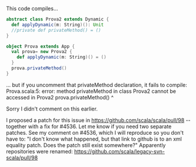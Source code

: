 This code compiles...
```scala
abstract class Prova2 extends Dynamic {
  def applyDynamic(m: String)(): Unit
  //private def privateMethod() = ()
}

object Prova extends App {
  val prova= new Prova2 {
    def applyDynamic(m: String)() = ()
  }
  prova.privateMethod()
}
```
... but if you uncomment that privateMethod declaration, it fails to compile:
Prova.scala:5: error: method privateMethod in class Prova2 cannot be accessed in Prova2
  prova.privateMethod()
        ^

Sorry I didn't comment on this earlier.

I proposed a patch for this issue in https://github.com/scala/scala/pull/98 -- together with a fix for #4536. Let me know if you need two separate patches.
See my comment on #4536, which I will reproduce so you don't have to: "I don't know what happened, but that link to github is to an xml equality patch. Does the patch still exist somewhere?"
Apparently repositories were renamed: https://github.com/scala/legacy-svn-scala/pull/98
